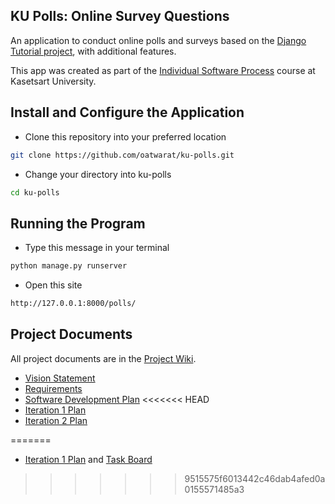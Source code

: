 ## KU Polls: Online Survey Questions 

An application to conduct online polls and surveys based
on the [Django Tutorial project][django-tutorial], with
additional features.

This app was created as part of the [Individual Software Process](
https://cpske.github.io/ISP) course at Kasetsart University.


## Install and Configure the Application

* Clone this repository into your preferred location
```sh
git clone https://github.com/oatwarat/ku-polls.git
```

* Change your directory into ku-polls
```sh
cd ku-polls
```

## Running the Program

* Type this message in your terminal
```sh
python manage.py runserver
```

* Open this site
```sh
http://127.0.0.1:8000/polls/
```

## Project Documents

All project documents are in the [Project Wiki](../../wiki/Home).

- [Vision Statement](../../wiki/Vision%20Statement)
- [Requirements](../../wiki/Requirements)
- [Software Development Plan](../../wiki/Software%20Development%20Plan)
<<<<<<< HEAD
- [Iteration 1 Plan](../../wiki/Iteration%201%20Plan)
- [Iteration 2 Plan](../../wiki/Iteration%202%20Plan)

=======
- [Iteration 1 Plan](../../wiki/Iteration%201%20Plan) and [Task Board](https://github.com/users/oatwarat/projects/1)
>>>>>>> 9515575f6013442c46dab4afed0a0155571485a3

[django-tutorial]: https://docs.djangoproject.com/en/4.1/intro/tutorial01/